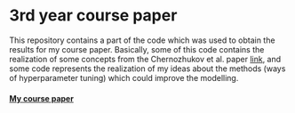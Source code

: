 # 3rd year course paper

This repository contains a part of the code which was used to obtain the results for my course paper. Basically, some of this code contains the realization of some concepts from the Chernozhukov et al. paper [link](https://arxiv.org/pdf/1712.04802.pdf), and some code represents the realization of my ideas about the methods (ways of hyperparameter tuning) which could improve the modelling. 

#### [My course paper](https://drive.google.com/drive/u/0/folders/1FmoHwNNJXLR8aNTlWVwwOyrvMC7TvxwL)
